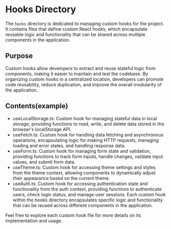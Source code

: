 # Hooks Directory

The `hooks` directory is dedicated to managing custom hooks for the project. It contains files that define custom React hooks, which encapsulate reusable logic and functionality that can be shared across multiple components in the application.

## Purpose

Custom hooks allow developers to extract and reuse stateful logic from components, making it easier to maintain and test the codebase. By organizing custom hooks in a centralized location, developers can promote code reusability, reduce duplication, and improve the overall modularity of the application.

## Contents(example)

- useLocalStorage.ts: Custom hook for managing stateful data in local storage, providing functions to read, write, and delete data stored in the browser's localStorage API.
- useFetch.ts: Custom hook for handling data fetching and asynchronous operations, encapsulating logic for making HTTP requests, managing loading and error states, and handling response data.
- useForm.ts: Custom hook for managing form state and validation, providing functions to track form inputs, handle changes, validate input values, and submit form data.
- useTheme.ts: Custom hook for accessing theme settings and styles from the theme context, allowing components to dynamically adjust their appearance based on the current theme.
- useAuth.ts: Custom hook for accessing authentication state and functionality from the auth context, providing functions to authenticate users, check login status, and manage user sessions.
  Each custom hook within the hooks directory encapsulates specific logic and functionality that can be reused across different components in the application.

Feel free to explore each custom hook file for more details on its implementation and usage.

